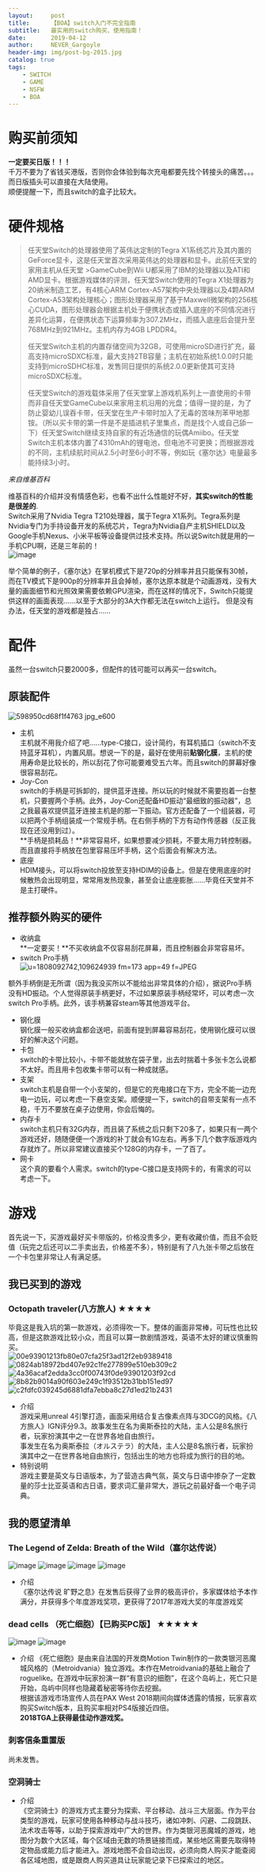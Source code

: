 ```yaml
---
layout:     post
title:      【BOA】switch入门不完全指南
subtitle:   最实用的switch购买、使用指南！
date:       2019-04-12
author:     NEVER_Gargoyle
header-img: img/post-bg-2015.jpg
catalog: true
tags:
    - SWITCH
    - GAME
    - NSFW
    - BOA
---
```


# 购买前须知  
**一定要买日版！！！**  
千万不要为了省钱买港版，否则你会体验到每次充电都要先找个转接头的痛苦。。。而日版插头可以直接在大陆使用。  
顺便提醒一下，而且switch的盒子比较大。  

# 硬件规格  
>任天堂Switch的处理器使用了英伟达定制的Tegra X1系统芯片及其内置的GeForce显卡，这是任天堂首次采用英伟达的处理器和显卡。此前任天堂的家用主机从任天堂  >GameCube到Wii U都采用了IBM的处理器以及ATI和AMD显卡。根据游戏媒体的评测，任天堂Switch使用的Tegra X1处理器为20纳米制造工艺，有4核心ARM Cortex-A57架构中央处理器以及4颗ARM Cortex-A53架构处理核心；图形处理器采用了基于Maxwell微架构的256核心CUDA，图形处理器会根据主机处于便携状态或插入底座的不同情况进行差异化运算，在便携状态下运算频率为307.2MHz，而插入底座后会提升至768MHz到921MHz。主机内存为4GB LPDDR4。  
>
>任天堂Switch主机的内置存储空间为32GB，可使用microSD进行扩充，最高支持microSDXC标准，最大支持2TB容量；主机在初始系统1.0.0时只能支持到microSDHC标准，发售同日提供的系统2.0.0更新使其可支持microSDXC标准。  
>
>任天堂Switch的游戏载体采用了任天堂掌上游戏机系列上一直使用的卡带而非自任天堂GameCube以来家用主机沿用的光盘；值得一提的是，为了防止婴幼儿误吞卡带，任天堂在生产卡带时加入了无毒的苦味剂苯甲地那铵。（所以买卡带的第一件是不是插进机子里集点，而是找个人或自己舔一下）任天堂Switch继续支持自家的有近场通信的玩偶Amiibo。任天堂Switch主机本体内置了4310mAh的锂电池，但电池不可更换；而根据游戏的不同，主机续航时间从2.5小时至6小时不等，例如玩《塞尔达》电量最多能持续3小时。  

*来自维基百科*  

维基百科的介绍并没有情感色彩，也看不出什么性能好不好，**其实switch的性能是很差的**.   
Switch采用了Nvidia Tegra T210处理器，属于Tegra X1系列。Tegra系列是Nvidia专门为手持设备开发的系统芯片，Tegra为Nvidia自产主机SHIELD以及Google手机Nexus、小米平板等设备提供过技术支持。所以说Switch就是用的一手机CPU啊，还是三年前的！  
![image](https://user-images.githubusercontent.com/40263799/56088471-29cdfb00-5eb4-11e9-9968-1bc0afc4f2e9.png)

举个简单的例子，《塞尔达》在掌机模式下是720p的分辨率并且只能保有30帧，而在TV模式下是900p的分辨率并且会掉帧，塞尔达原本就是个动画游戏，没有大量的画面细节和光照效果需要依赖GPU渲染，而在这样的情况下，Switch只能提供这样的画面表现......以至于大部分的3A大作都无法在switch上运行。  但是没有办法，任天堂的游戏都是独占......

# 配件  
虽然一台switch只要2000多，但配件的钱可能可以再买一台switch。
## 原装配件  
![598950cd68f1f4763 jpg_e600](https://user-images.githubusercontent.com/40263799/55605030-2d230180-57a5-11e9-96cc-a6b3872f64d0.jpg)

- 主机  
主机就不用我介绍了吧……type-C接口，设计简约，有耳机插口（switch不支持蓝牙耳机），内置风扇。想说一下的是，最好在使用前**贴钢化膜**，主机的使用寿命是比较长的，所以刮花了你可能要难受五六年。而且switch的屏幕好像很容易刮花。
- Joy-Con  
switch的手柄是可拆卸的，提供蓝牙连接。所以玩的时候就不需要抱着一台整机，只要握两个手柄。此外，Joy-Con还配备HD振动“最细致的振动器”，总之我最喜欢提供蓝牙连接主机是的那一下振动。官方还配备了一个组装器，可以把两个手柄组装成一个常规手柄。在右侧手柄的下方有动作传感器（反正我现在还没用到过）。  
**手柄是损耗品！**非常容易坏，如果想要减少损耗，不要太用力转控制器。而且直接将手柄放在包里容易压坏手柄，这个后面会有解决方法。  
- 底座  
HDIM接头，可以将switch投放至支持HDIM的设备上。但是在使用底座的时候散热会出现明显，常常用发热现象，甚至会让底座膨胀……毕竟任天堂并不是主打硬件。


## 推荐额外购买的硬件  
- 收纳盒  
**一定要买！**不买收纳盒不仅容易刮花屏幕，而且控制器会非常容易坏。  
- switch Pro手柄  
![u=1808092742,109624939 fm=173 app=49 f=JPEG](https://user-images.githubusercontent.com/40263799/55668427-e284b080-589c-11e9-9b2a-3d7d24cccc56.jpeg)

额外手柄倒是无所谓（因为我没买所以不能给出非常具体的介绍），据说Pro手柄没有HD振动。个人觉得原装手柄更好，不过如果原装手柄经常坏，可以考虑一次switch Pro手柄。此外，该手柄兼容steam等其他游戏平台。

- 钢化膜  
钢化膜一般买收纳盒都会送吧，前面有提到屏幕容易刮花，使用钢化膜可以很好的解决这个问题。  
- 卡包  
switch的卡带比较小，卡带不能就放在袋子里，出去时揣着十多张卡怎么说都不太好。而且用卡包收集卡带可以有一种成就感。  
- 支架  
switch主机是自带一个小支架的，但是它的充电接口在下方，完全不能一边充电一边玩，可以考虑一下悬空支架。顺便提一下，switch的自带支架有一点不稳，千万不要放在桌子边使用，你会后悔的。  
- 内存卡  
switch主机只有32G内存，而且装了系统之后只剩下20多了，如果只有一两个游戏还好，随随便便一个游戏的补丁就会有1G左右。再多下几个数字版游戏内存就炸了。所以非常建议直接买个128G的内存卡，一了百了。  
- 网卡  
这个真的要看个人需求。switch的type-C接口是支持网卡的，有需求的可以考虑一下。  
# 游戏  
首先说一下，买游戏最好买卡带版的，价格没贵多少，更有收藏价值，而且不会贬值（玩完之后还可以二手卖出去，价格差不多），特别是有了八九张卡带之后放在一个卡包里非常让人有满足感。  
## 我已买到的游戏  
### Octopath traveler(八方旅人) ★★★★  
毕竟这是我入坑的第一款游戏，必须得吹一下。整体的画面非常棒，可玩性也比较高，但是这款游戏比较小众，而且可以算一款剧情游戏，英语不太好的建议慎重购买。  
![00e93901213fb80e07cfa25f3ad12f2eb9389418](https://user-images.githubusercontent.com/40263799/55668737-6be9b200-58a0-11e9-8451-b1bde891b43f.jpg)
![0824ab18972bd407e92c1fe277899e510eb309c2](https://user-images.githubusercontent.com/40263799/55668742-76a44700-58a0-11e9-9aab-b8d8ecfd5378.jpg)
![4a36acaf2edda3cc0f00743f0de93901203f92cd](https://user-images.githubusercontent.com/40263799/55668744-7c9a2800-58a0-11e9-9e39-3bee21441395.jpg)
![8b82b9014a90f603e249c1f93512b31bb151ed97](https://user-images.githubusercontent.com/40263799/55668749-86239000-58a0-11e9-8ee8-1815befe4e13.jpg)
![c2fdfc039245d6881dfa7ebba8c27d1ed21b2431](https://user-images.githubusercontent.com/40263799/55668754-9471ac00-58a0-11e9-9c99-e80c29b0f9b4.jpg)
- 介绍  
游戏采用unreal 4引擎打造，画面采用结合复古像素点阵与3DCG的风格。《八方旅人》IGN评分9.3。故事发生在名为奥斯泰拉的大陆，主人公是8名旅行者，玩家扮演其中之一在世界各地自由旅行。  
事发生在名为奥斯泰拉（オルステラ）的大陆，主人公是8名旅行者，玩家扮演其中之一在世界各地自由旅行，包括出生的地方也将成为旅行的目的地。  
- 特别说明  
游戏主要是英文与日语版本，为了营造古典气氛，英文与日语中掺杂了一定数量的莎士比亚英语和古日语，要求词汇量非常大，游玩之前最好备一个电子词典。  

## 我的愿望清单  
### The Legend of Zelda: Breath of the Wild（塞尔达传说）  
![image](https://user-images.githubusercontent.com/40263799/55670324-91cd8180-58b5-11e9-9964-c1addbd511e7.png)
![image](https://user-images.githubusercontent.com/40263799/55670354-bf1a2f80-58b5-11e9-85ae-5ead3305c09a.png)
![image](https://user-images.githubusercontent.com/40263799/55670356-c5a8a700-58b5-11e9-89d0-8e2173eda882.png)
![image](https://user-images.githubusercontent.com/40263799/55670360-cf320f00-58b5-11e9-9c96-6d01ac7a9a9d.png)

- 介绍  
《塞尔达传说 旷野之息》在发售后获得了业界的极高评价，多家媒体给予本作满分，并获得多个年度游戏奖项，更获得了2017年游戏大奖的年度游戏奖  

### dead cells （死亡细胞）【已购买PC版】 ★★★★★  
![image](https://user-images.githubusercontent.com/40263799/55670375-ee30a100-58b5-11e9-9602-8f696ff73a7a.png)
![image](https://user-images.githubusercontent.com/40263799/55670376-f2f55500-58b5-11e9-8442-76b1f6e84173.png)

- 介绍
《死亡细胞》是由来自法国的开发商Motion Twin制作的一款类银河恶魔城风格的（Metroidvania）独立游戏。本作在Metroidvania的基础上融合了roguelike。在游戏中玩家扮演一群“有意识的细胞”，在这个岛屿上，死亡只是开始，岛屿中同样也隐藏着秘密等待你去挖掘。  
根据该游戏市场宣传人员在PAX West 2018期间向媒体透露的情报，玩家喜欢购买Switch版本，且购买率相对PS4版接近四倍。  
**2018TGA上获得最佳动作游戏奖。**  

### 刺客信条重置版  
尚未发售。
### 空洞骑士
- 介绍  
《空洞骑士》的游戏方式主要分为探索、平台移动、战斗三大层面。作为平台类型的游戏，玩家可使用各种移动与战斗技巧，诸如冲刺、闪避、二段跳跃、法术攻击等等，以助于探索游戏中广大的世界。作为类银河恶魔城的游戏，地图分为数个大区域，每个区域由无数的场景链接而成，某些地区需要先取得特定物品或能力后才能进入。游戏地图不会自动出现，必须向商人购买才能查阅各区域地图，或是跟商人购买道具让玩家能记录下已探索过的地区。
